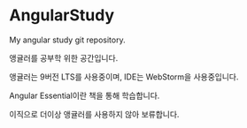 # AngularStudy
My angular study git repository.

앵귤러를 공부학 위한 공간입니다.

앵귤러는 9버전 LTS를 사용중이며, IDE는 WebStorm을 사용중입니다.

Angular Essential이란 책을 통해 학습합니다.

이직으로 더이상 앵귤러를 사용하지 않아 보류합니다.
